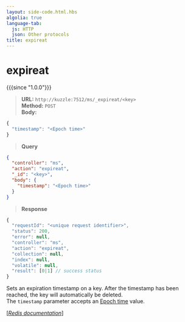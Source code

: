 ```yaml
---
layout: side-code.html.hbs
algolia: true
language-tab:
  js: HTTP
  json: Other protocols
title: expireat
---
```


# expireat

{{{since "1.0.0"}}}



<blockquote class="js">
<p>
<b>URL:</b> <code>http://kuzzle:7512/ms/_expireat/&lt;key&gt;</code>  
<br><b>Method:</b> <code>POST</code>  
<br><b>Body:</b>
</p>
</blockquote>


```js
{
  "timestamp": "<Epoch time>"
}
```



<blockquote class="json">
<p>
<b>Query</b>
</p>
</blockquote>


```json
{
  "controller": "ms",
  "action": "expireat",
  "_id": "<key>",
  "body": {
    "timestamp": "<Epoch time>"
  }
}
```

>**Response**

```javascript
{
  "requestId": "<unique request identifier>",
  "status": 200,
  "error": null,
  "controller": "ms",
  "action": "expireat",
  "collection": null,
  "index": null,
  "volatile": null,
  "result": [0|1] // success status
}
```

Sets an expiration timestamp on a key. After the timestamp has been reached, the key will automatically be deleted.  
The `timestamp` parameter accepts an [Epoch time](https://en.wikipedia.org/wiki/Unix_time) value.

[[_Redis documentation_]](https://redis.io/commands/expireat)
